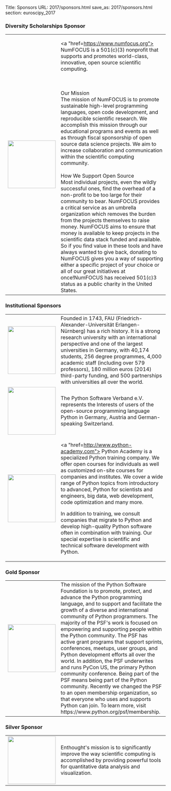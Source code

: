 Title: Sponsors
URL: 2017/sponsors.html
save_as: 2017/sponsors.html
section: euroscipy_2017



### Diversity Scholarships Sponsor


<table style="table-layout:fixed">
<tr>
  <td style="width:25%">
  <img src='../static2017/NumFocus.png' width=150>
  </td>
  <td style="width:75%">

<a "href=https://www.numfocus.org"> NumFOCUS </a>
is a 501(c)(3) nonprofit that supports and promotes world-class, innovative,
open source scientific computing.

</br>
</br>
Our Mission
</br>
The mission of NumFOCUS is to promote sustainable high-level programming languages, open code development, and reproducible scientific research. We accomplish this mission through our educational programs and events as well as through fiscal sponsorship of open source data science projects. We aim to increase collaboration and communication within the scientific computing community.

</br>
</br>
How We Support Open Source
</br>
Most individual projects, even the wildly successful ones, find the overhead of a non-profit to be too large for their community to bear. NumFOCUS provides a critical service as an umbrella organization which removes the burden from the projects themselves to raise money. NumFOCUS aims to ensure that money is available to keep projects in the scientific data stack funded and available. So if you find value in these tools and have always wanted to give back, donating to NumFOCUS gives you a way of supporting either a specific project of your choice or all of our great initiatives at once!NumFOCUS has received 501(c)3 status as a public charity in the United States.

  </td>
</tr>

</table>



### Institutional Sponsors

<table style="table-layout:fixed">

<tr>
  <td style="width:25%">
  <img src='../static2017/fau-logo.png' width=150>
  </td>
  <td style="width:75%">
  Founded in 1743, <a "href=https://www.fau.de/">  FAU </a>
  (Friedrich-Alexander-Universität Erlangen-Nürnberg)
has a rich history. It is a strong research university with an international perspective and one of the largest universities in Germany, with 40,174 students, 256 degree programmes, 4,000 academic staff (including over 579 professors), 180 million euros (2014) third-party funding, and 500 partnerships with universities all over the world.
  </td>
</tr>


<tr>
  <td style="width:25%">
  <img src='../static2017/pysv_logo.png' width=150>

  </td>
  <td style="width:75%">
  The <a "href=https://python-verband.org/"> Python Software Verband e.V.</a>
  represents the Interests of users of the open-source programming language
  Python in Germany, Austria and German-speaking Switzerland.
  </td>
</tr>


<tr>
  <td style="width:25%">
  <img src='../static2017/pya_logo.png' width=150>

  </td>
  <td style="width:75%">


<a "href=http://www.python-academy.com"> Python Academy</a> is a specialized Python training company. We offer open courses for individuals as well as customized on-site courses for companies and institutes. We cover a wide range of Python topics from introductory to advanced, Python for scientists and engineers, big data, web development, code optimization and many more.

In addition to training, we consult companies that migrate to Python and develop high-quality Python software often in combination with training. Our special expertise is scientific and technical software development with Python.

  </td>
</tr>



</table>


### Gold Sponsor

<table style="table-layout:fixed">
<tr>
  <td style="width:25%">
  <img src='../static2017/psf-logo.png' width=150>
  </td>
  <td style="width:75%">
  The mission of the
   <a "href=https://www.python.org/psf/"> Python Software Foundation </a>
   is to promote, protect, and advance the Python programming language, and to support and facilitate the growth of a diverse and international community of Python programmers. The majority of the PSF's work is focused on empowering and supporting people within the Python community. The PSF has active grant programs that support sprints, conferences, meetups, user groups, and Python development efforts all over the world. In addition, the PSF underwrites and runs PyCon US, the primary Python community conference. Being part of the PSF means being part of the Python community. Recently we changed the PSF to an open membership organization, so that everyone who uses and supports Python can join. To learn more, visit https://www.python.org/psf/membership.
  </td>
</tr>

</table>



### Silver Sponsor


<table style="table-layout:fixed">
<tr>
  <td style="width:25%">
  <img src='../static2017/enthought.png' width=150>
  </td>
  <td style="width:75%">
    <a "href=https://www.enthought.com"> Enthought's</a> mission is to
    significantly improve the way scientific computing is accomplished by providing powerful tools for quantitative data analysis and visualization.
  </td>
</tr>
</table>












